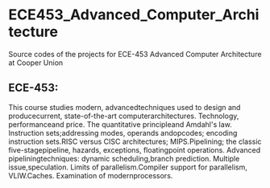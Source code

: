 # ECE453_Advanced_Computer_Architecture
Source codes of the projects for ECE-453 Advanced Computer Architecture at Cooper Union
 ## ECE-453:
 This course studies modern, advancedtechniques used to design and producecurrent, state-of-the-art computerarchitectures. Technology, performanceand price. The quantitative principleand Amdahl's law. Instruction sets;addressing modes, operands andopcodes; encoding instruction sets.RISC versus CISC architectures; MIPS.Pipelining; the classic five-stagepipeline, hazards, exceptions, floatingpoint operations. Advanced pipeliningtechniques: dynamic scheduling,branch prediction. Multiple issue,speculation. Limits of parallelism.Compiler support for parallelism, VLIW.Caches. Examination of modernprocessors.
